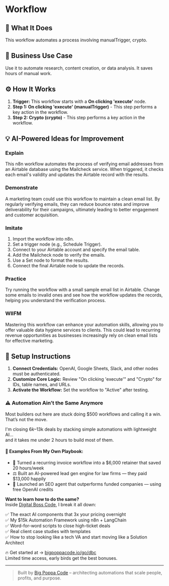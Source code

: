 # Workflow

## 🚀 What It Does
This workflow automates a process involving manualTrigger, crypto.

## 💼 Business Use Case
Use it to automate research, content creation, or data analysis. It saves hours of manual work.

## ⚙️ How It Works
1.  **Trigger:** This workflow starts with a **On clicking 'execute'** node.
2. **Step 1: On clicking 'execute' (manualTrigger)** - This step performs a key action in the workflow.
3. **Step 2: Crypto (crypto)** - This step performs a key action in the workflow.

## 💡 AI-Powered Ideas for Improvement
### Explain
This n8n workflow automates the process of verifying email addresses from an Airtable database using the Mailcheck service. When triggered, it checks each email's validity and updates the Airtable record with the results.

### Demonstrate
A marketing team could use this workflow to maintain a clean email list. By regularly verifying emails, they can reduce bounce rates and improve deliverability for their campaigns, ultimately leading to better engagement and customer acquisition.

### Imitate
1. Import the workflow into n8n.
2. Set a trigger node (e.g., Schedule Trigger).
3. Connect to your Airtable account and specify the email table.
4. Add the Mailcheck node to verify the emails.
5. Use a Set node to format the results.
6. Connect the final Airtable node to update the records.

### Practice
Try running the workflow with a small sample email list in Airtable. Change some emails to invalid ones and see how the workflow updates the records, helping you understand the verification process.

### WIIFM
Mastering this workflow can enhance your automation skills, allowing you to offer valuable data hygiene services to clients. This could lead to recurring revenue opportunities as businesses increasingly rely on clean email lists for effective marketing.

## 🔧 Setup Instructions
1. **Connect Credentials:** OpenAI, Google Sheets, Slack, and other nodes must be authenticated.
2. **Customize Core Logic:** Review "On clicking 'execute'" and "Crypto" for IDs, table names, and URLs.
3. **Activate the Workflow:** Set the workflow to "Active" after testing.

### ⚠️ Automation Ain’t the Same Anymore

Most builders out here are stuck doing $500 workflows and calling it a win.  
That’s not the move.  

I'm closing $6k–$13k deals by stacking simple automations with lightweight AI...  
and it takes me under 2 hours to build most of them.

#### 🧠 Examples From My Own Playbook:
- 🔁 Turned a recurring invoice workflow into a $6,000 retainer that saved 20 hours/week  
- ⚖️ Built an AI-powered lead gen engine for law firms — they paid $13,000 happily  
- 🚀 Launched an SEO agent that outperforms funded companies — using free OpenAI credits  

**Want to learn how to do the same?**  
Inside [Digital Boss Code](https://bigpoppacode.io/go/dbc), I break it all down:

✅ The exact AI components that 3x your pricing overnight  
✅ My $15k Automation Framework using n8n + LangChain  
✅ Word-for-word scripts to close high-ticket deals  
✅ Real client case studies with templates  
✅ How to stop looking like a tech VA and start moving like a Solution Architect  

🔥 Get started at → [bigpoppacode.io/go/dbc](https://bigpoppacode.io/go/dbc)  
Limited time access, early birds get the best bonuses.

---
> Built by [Big Poppa Code](https://bigpoppacode.io) – architecting automations that scale people, profits, and purpose.
